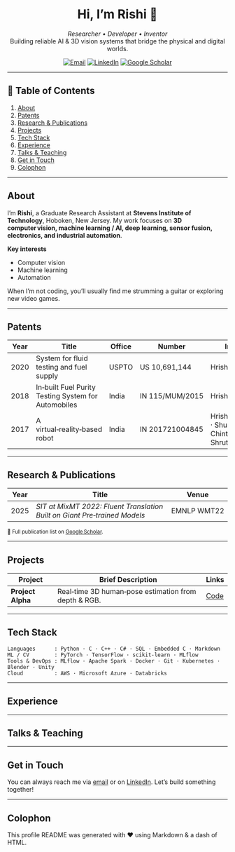 <!-- ——— HEADER ——— -->
<h1 align="center">Hi, I’m Rishi 👋</h1>
<p align="center">
  <em>Researcher • Developer • Inventor</em><br>
  <span>Building reliable AI &amp; 3D vision systems that bridge the physical and digital worlds.</span>
</p>

<!-- Social / contact buttons -->
<p align="center">
  <a href="mailto:hkanade@stevens.edu"><img src="https://img.shields.io/badge/Email-hkanade@stevens.edu-informational?style=flat-square&logo=gmail" alt="Email"></a>
  <a href="https://www.linkedin.com/in/hrishikesh-kanade-43723399"><img src="https://img.shields.io/badge/LinkedIn-hrishikesh--kanade-0A66C2?style=flat-square&logo=linkedin" alt="LinkedIn"></a>
  <a href="https://scholar.google.com/citations?user=Xm7WY4QAAAAJ&hl=en"><img src="https://img.shields.io/badge/Google_Scholar-Profile-4285F4?style=flat-square&logo=googlescholar" alt="Google Scholar"></a>
</p>

---

## 📂 Table of Contents
1. [About](#about)
2. [Patents](#patents)
3. [Research &amp; Publications](#research--publications)
4. [Projects](#projects)
5. [Tech Stack](#tech-stack)
6. [Experience](#experience)
7. [Talks &amp; Teaching](#talks--teaching)
8. [Get in Touch](#get-in-touch)
9. [Colophon](#colophon)

---

## About
I’m **Rishi**, a Graduate Research Assistant at **Stevens Institute of Technology**, Hoboken, New Jersey. My work focuses on **3D computer vision, machine learning / AI, deep learning, sensor fusion, electronics, and industrial automation**.

**Key interests**

- Computer vision  
- Machine learning  
- Automation  

When I’m not coding, you’ll usually find me strumming a guitar or exploring new video games.

---

## Patents
| Year | Title | Office | Number | Inventors |
|------|-------|--------|--------|-----------|
| 2020 | System for fluid testing and fuel supply | USPTO | US 10,691,144 | Hrishikesh Kanade |
| 2018 | In‑built Fuel Purity Testing System for Automobiles | India | IN 115/MUM/2015 | Hrishikesh Kanade |
| 2017 | A virtual‑reality‑based robot | India | IN 201721004845 | Hrishikesh Kanade · Shubham Kale · Chintan Shah · Shruti Danve |

---

## Research &amp; Publications
| Year | Title | Venue |
|------|-------|-------|
| 2025 | *SIT at MixMT 2022: Fluent Translation Built on Giant Pre‑trained Models* | EMNLP WMT22 |

<sub>📒 Full publication list on <a href="https://scholar.google.com/citations?user=Xm7WY4QAAAAJ">Google Scholar</a>.</sub>

---

## Projects
| Project | Brief Description | Links |
|---------|------------------|-------|
| **Project Alpha** | Real‑time 3D human‑pose estimation from depth &amp; RGB. | <a href="https://github.com/rishik18/3D_task_guidance_and_scene_representation">Code</a> |

---

## Tech Stack
```text
Languages      : Python · C · C++ · C# · SQL · Embedded C · Markdown
ML / CV        : PyTorch · TensorFlow · scikit‑learn · MLflow
Tools & DevOps : MLflow · Apache Spark · Docker · Git · Kubernetes · Blender · Unity
Cloud          : AWS · Microsoft Azure · Databricks
```

---

## Experience
<!-- Add your experience here -->

---

## Talks &amp; Teaching
<!-- Add talks / teaching engagements here -->

---

## Get in Touch
You can always reach me via [email](mailto:hkanade@stevens.edu) or on [LinkedIn](https://www.linkedin.com/in/hrishikesh-kanade-43723399). Let’s build something together!

---

## Colophon
This profile README was generated with ❤️ using Markdown &amp; a dash of HTML.
